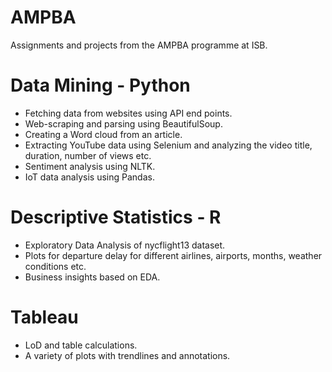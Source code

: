 # AMPBA
Assignments and projects from the AMPBA programme at ISB.

# Data Mining - Python
* Fetching data from websites using API end points.
* Web-scraping and parsing using BeautifulSoup.
* Creating a Word cloud from an article.
* Extracting YouTube data using Selenium and analyzing the video title, duration, number of views etc.
* Sentiment analysis using NLTK.
* IoT data analysis using Pandas.

# Descriptive Statistics - R
* Exploratory Data Analysis of nycflight13 dataset.
* Plots for departure delay for different airlines, airports, months, weather conditions etc.
* Business insights based on EDA.

# Tableau
* LoD and table calculations.
* A variety of plots with trendlines and annotations. 
